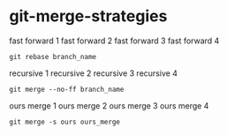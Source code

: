 # git-merge-strategies

fast forward 1
fast forward 2
fast forward 3
fast forward 4
```shell
git rebase branch_name
```

recursive 1
recursive 2
recursive 3
recursive 4
```shell
git merge --no-ff branch_name
```

ours merge 1
ours merge 2
ours merge 3
ours merge 4
```shell
git merge -s ours ours_merge
```
